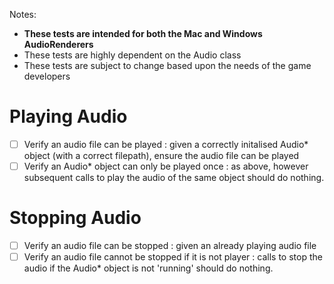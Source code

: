 Notes:
- **These tests are intended for both the Mac and Windows AudioRenderers**
- These tests are highly dependent on the Audio class
- These tests are subject to change based upon the needs of the game developers

# Playing Audio
- [ ] Verify an audio file can be played : given a correctly initalised Audio* object (with a correct filepath), ensure the audio file can be played
- [ ] Verify an Audio* object can only be played once : as above, however subsequent calls to play the audio of the same object should do nothing.

# Stopping Audio
- [ ] Verify an audio file can be stopped : given an already playing audio file 
- [ ] Verify an audio file cannot be stopped if it is not player : calls to stop the audio if the Audio* object is not 'running' should do nothing.